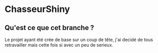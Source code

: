 # ChasseurShiny

## Qu'est ce que cet branche ?
Le projet ayant été crée de base sur un coup de tête, j'ai decidé de tous retravailler mais cette fois si avec un peu de serieux.
